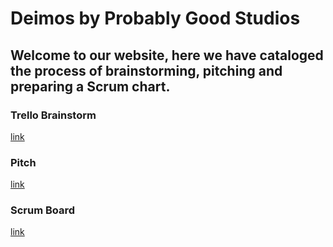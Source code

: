 # Deimos by Probably Good Studios
Welcome to our website, here we have cataloged the process of brainstorming, pitching and preparing a Scrum chart.
---
### Trello Brainstorm
[link](https://github.com/OsheaLC/GameDesign-Assignment1/blob/gh-pages/Brainstorm.md)

### Pitch
[link]()

### Scrum Board
[link]()
